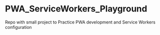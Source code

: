 # PWA_ServiceWorkers_Playground
Repo with small project to Practice PWA development and Service Workers configuration

